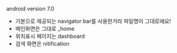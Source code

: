 android version 7.0

- 기본으로 제공되는 navigator bar를 사용한거라 파일명이 그대로에요!
- 메인화면은 그대로 _home
- 위치표시 페이지는 dashboard
- 검색 화면은 nitification 
